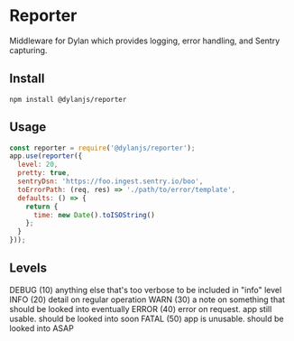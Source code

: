 # Reporter

Middleware for Dylan which provides logging, error handling, and Sentry capturing.

## Install

`npm install @dylanjs/reporter`

## Usage

``` js
const reporter = require('@dylanjs/reporter');
app.use(reporter({
  level: 20,
  pretty: true,
  sentryDsn: 'https://foo.ingest.sentry.io/boo',
  toErrorPath: (req, res) => './path/to/error/template',
  defaults: () => {
    return {
      time: new Date().toISOString()
    };
  }
}));
```

## Levels
DEBUG (10) anything else that's too verbose to be included in "info" level
INFO (20) detail on regular operation
WARN (30) a note on something that should be looked into eventually
ERROR (40) error on request. app still usable. should be looked into soon
FATAL (50) app is unusable. should be looked into ASAP
